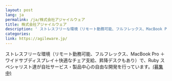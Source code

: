 ```yaml
---
layout: post
lang: ja
permalink: /ja/株式会社アジャイルウェア
title: 株式会社アジャイルウェア
description: ' ストレスフリーな環境（リモート勤務可能、フルフレックス、MacBook Pro ＋ワイドサブディスプレイ＋快適なチェア支給、昇降デスクもあり）で、Ruby スペシャリスト達が自社サービス・製品中心の自由な開発を行っています。(募集中) '
categories: 
link: https://agileware.jp/
---
```


<p>ストレスフリーな環境（リモート勤務可能、フルフレックス、MacBook Pro ＋ワイドサブディスプレイ＋快適なチェア支給、昇降デスクもあり）で、Ruby スペシャリスト達が自社サービス・製品中心の自由な開発を行っています。<a href="https://www.green-japan.com/company/4199">(募集中)</a></p>
